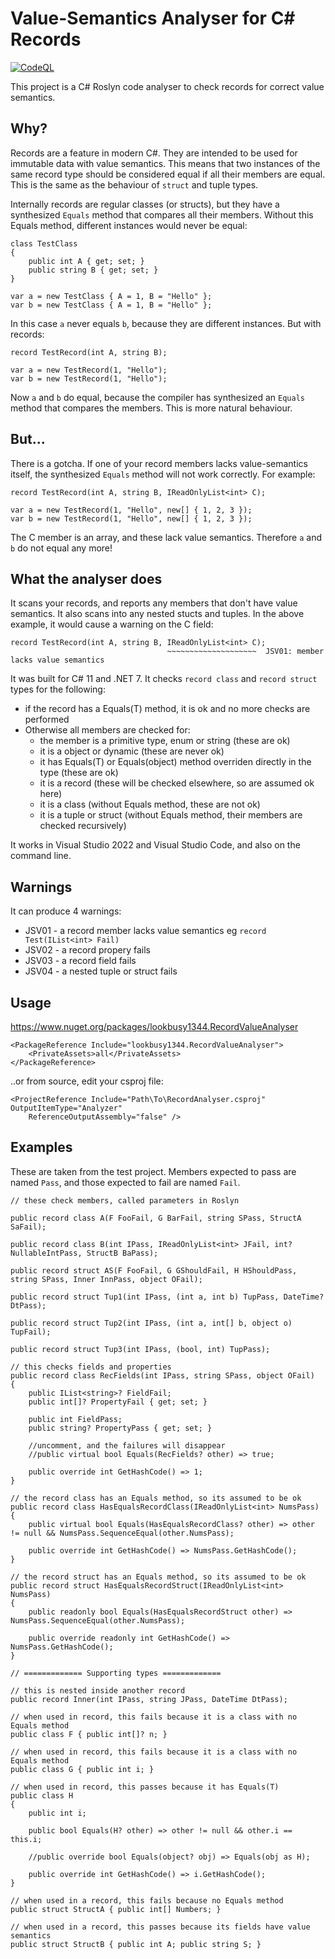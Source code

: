# Value-Semantics Analyser for C# Records

[![CodeQL](https://github.com/lookbusy1344/RecordValueAnalyser/actions/workflows/github-code-scanning/codeql/badge.svg)](https://github.com/lookbusy1344/RecordValueAnalyser/actions/workflows/github-code-scanning/codeql)

This project is a C# Roslyn code analyser to check records for correct value semantics.

## Why?

Records are a feature in modern C#. They are intended to be used for immutable data with value semantics. This means that two instances of the same record type should be considered equal if all their members are equal. This is the same as the behaviour of `struct` and tuple types.

Internally records are regular classes (or structs), but they have a synthesized `Equals` method that compares all their members. Without this Equals method, different instances would never be equal:

```
class TestClass
{
    public int A { get; set; }
    public string B { get; set; }
}

var a = new TestClass { A = 1, B = "Hello" };
var b = new TestClass { A = 1, B = "Hello" };
```

In this case `a` never equals `b`, because they are different instances. But with records:

```
record TestRecord(int A, string B);

var a = new TestRecord(1, "Hello");
var b = new TestRecord(1, "Hello");

```

Now `a` and `b` do equal, because the compiler has synthesized an `Equals` method that compares the members. This is more natural behaviour.

## But...

There is a gotcha. If one of your record members lacks value-semantics itself, the synthesized `Equals` method will not work correctly. For example:

```
record TestRecord(int A, string B, IReadOnlyList<int> C);

var a = new TestRecord(1, "Hello", new[] { 1, 2, 3 });
var b = new TestRecord(1, "Hello", new[] { 1, 2, 3 });

```

The C member is an array, and these lack value semantics. Therefore `a` and `b` do not equal any more!

## What the analyser does

It scans your records, and reports any members that don't have value semantics. It also scans into any nested stucts and tuples. In the above example, it would cause a warning on the C field:

```
record TestRecord(int A, string B, IReadOnlyList<int> C);
                                   ~~~~~~~~~~~~~~~~~~~~  JSV01: member lacks value semantics
```

It was built for C# 11 and .NET 7. It checks `record class` and `record struct` types for the following:

- if the record has a Equals(T) method, it is ok and no more checks are performed
- Otherwise all members are checked for:
    - the member is a primitive type, enum or string (these are ok)
    - it is a object or dynamic (these are never ok)
    - it has Equals(T) or Equals(object) method overriden directly in the type (these are ok)
    - it is a record (these will be checked elsewhere, so are assumed ok here)
    - it is a class (without Equals method, these are not ok)
    - it is a tuple or struct (without Equals method, their members are checked recursively)

It works in Visual Studio 2022 and Visual Studio Code, and also on the command line.

## Warnings

It can produce 4 warnings:
- JSV01 - a record member lacks value semantics eg `record Test(IList<int> Fail)`
- JSV02 - a record propery fails
- JSV03 - a record field fails
- JSV04 - a nested tuple or struct fails

## Usage

https://www.nuget.org/packages/lookbusy1344.RecordValueAnalyser

```
<PackageReference Include="lookbusy1344.RecordValueAnalyser">
	<PrivateAssets>all</PrivateAssets>
</PackageReference>
```

..or from source, edit your csproj file:

```
<ProjectReference Include="Path\To\RecordAnalyser.csproj" OutputItemType="Analyzer" 
    ReferenceOutputAssembly="false" />

```

## Examples

These are taken from the test project. Members expected to pass are named `Pass`, and those expected to fail are named `Fail`.

```
// these check members, called parameters in Roslyn

public record class A(F FooFail, G BarFail, string SPass, StructA SaFail);

public record class B(int IPass, IReadOnlyList<int> JFail, int? NullableIntPass, StructB BaPass);

public record struct AS(F FooFail, G GShouldFail, H HShouldPass, string SPass, Inner InnPass, object OFail);

public record struct Tup1(int IPass, (int a, int b) TupPass, DateTime? DtPass);

public record struct Tup2(int IPass, (int a, int[] b, object o) TupFail);

public record struct Tup3(int IPass, (bool, int) TupPass);

// this checks fields and properties
public record class RecFields(int IPass, string SPass, object OFail)
{
	public IList<string>? FieldFail;
	public int[]? PropertyFail { get; set; }

	public int FieldPass;
	public string? PropertyPass { get; set; }

    //uncomment, and the failures will disappear
	//public virtual bool Equals(RecFields? other) => true;

	public override int GetHashCode() => 1;
}

// the record class has an Equals method, so its assumed to be ok
public record class HasEqualsRecordClass(IReadOnlyList<int> NumsPass)
{
	public virtual bool Equals(HasEqualsRecordClass? other) => other != null && NumsPass.SequenceEqual(other.NumsPass);

	public override int GetHashCode() => NumsPass.GetHashCode();
}

// the record struct has an Equals method, so its assumed to be ok
public record struct HasEqualsRecordStruct(IReadOnlyList<int> NumsPass)
{
	public readonly bool Equals(HasEqualsRecordStruct other) => NumsPass.SequenceEqual(other.NumsPass);

	public override readonly int GetHashCode() => NumsPass.GetHashCode();
}

// ============= Supporting types =============

// this is nested inside another record
public record Inner(int IPass, string JPass, DateTime DtPass);

// when used in record, this fails because it is a class with no Equals method
public class F { public int[]? n; }

// when used in record, this fails because it is a class with no Equals method
public class G { public int i; }

// when used in record, this passes because it has Equals(T)
public class H
{
	public int i;

	public bool Equals(H? other) => other != null && other.i == this.i;

	//public override bool Equals(object? obj) => Equals(obj as H);

	public override int GetHashCode() => i.GetHashCode();
}

// when used in a record, this fails because no Equals method
public struct StructA { public int[] Numbers; }

// when used in a record, this passes because its fields have value semantics
public struct StructB { public int A; public string S; }
```

